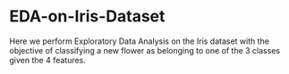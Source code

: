 # EDA-on-Iris-Dataset
Here we perform Exploratory Data Analysis on the Iris dataset with the objective of classifying a new flower as belonging to one of the 3 classes given the 4 features.
